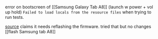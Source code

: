 error on bootscreen of [[Samsung Galaxy Tab A8]] (launch w power + vol up hold)
`Failed to load locals from the resource files`
when trying to run tests.

[source](https://us.community.samsung.com/t5/Tablets/Update-corrupted-samsung-galaxy-tab-a/td-p/1938008) claims it needs reflashing the firmware.
tried that but no changes [[flash Samsung tab A8]]




